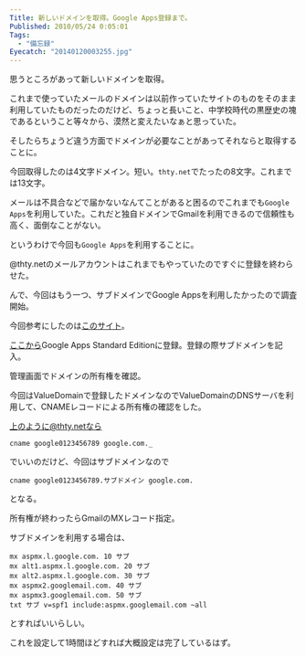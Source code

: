```yaml
---
Title: 新しいドメインを取得。Google Apps登録まで。
Published: 2010/05/24 0:05:01
Tags:
  - "備忘録"
Eyecatch: "20140120003255.jpg"
---
```


思うところがあって新しいドメインを取得。

これまで使っていたメールのドメインは以前作っていたサイトのものをそのまま利用していたものだったのだけど、ちょっと長いこと、中学校時代の黒歴史の塊であるということ等々から、漠然と変えたいなぁと思っていた。  

そしたらちょうど違う方面でドメインが必要なことがあってそれならと取得することに。

今回取得したのは4文字ドメイン。短い。`thty.net`でたったの8文字。これまでは13文字。

メールは不具合などで届かないなんてことがあると困るのでこれまでも`Google Apps`を利用していた。これだと独自ドメインでGmailを利用できるので信頼性も高く、面倒なことがない。

というわけで今回も`Google Apps`を利用することに。

@thty.netのメールアカウントはこれまでもやっていたのですぐに登録を終わらせた。

んで、今回はもう一つ、サブドメインでGoogle Appsを利用したかったので調査開始。

今回参考にしたのは[このサイト](http://projectzero-swb.blogspot.com/2009/07/google-apps.html)。

[ここから](http://www.google.co.jp/apps/intl/ja/group/index.html)Google Apps Standard Editionに登録。登録の際サブドメインを記入。

管理画面でドメインの所有権を確認。

今回はValueDomainで登録したドメインなのでValueDomainのDNSサーバを利用して、CNAMEレコードによる所有権の確認をした。

上のように@thty.netなら
```
cname google0123456789 google.com._
```

でいいのだけど、今回はサブドメインなので
```
cname google0123456789.サブドメイン google.com.
```
となる。

所有権が終わったらGmailのMXレコード指定。

サブドメインを利用する場合は、
```
mx aspmx.l.google.com. 10 サブ
mx alt1.aspmx.l.google.com. 20 サブ
mx alt2.aspmx.l.google.com. 30 サブ
mx aspmx2.googlemail.com. 40 サブ
mx aspmx3.googlemail.com. 50 サブ
txt サブ v=spf1 include:aspmx.googlemail.com ~all
```
とすればいいらしい。

これを設定して1時間ほどすれば大概設定は完了しているはず。